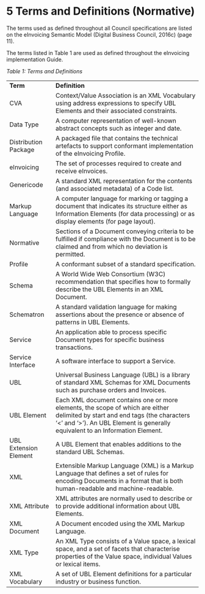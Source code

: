 # 5 Terms and Definitions (Normative)

The terms used as defined throughout all Council specifications are listed on the eInvoicing Semantic Model (Digital Business Council, 2016c) (page 11).

The terms listed in Table 1 are used as defined throughout the eInvoicing implementation Guide.

*Table 1: Terms and Definitions* 

| | | 
| --- |------- |
**Term** |**Definition**| 
CVA |Context/Value Association is an XML Vocabulary using address expressions to specify UBL Elements and their associated constraints. |
Data Type |A computer representation of well-known abstract concepts such as integer and date. |
Distribution Package |A packaged file that contains the technical artefacts to support conformant implementation of the eInvoicing Profile. |
eInvoicing |The set of processes required to create and receive eInvoices. |
Genericode |A standard XML representation for the contents (and associated metadata) of a Code list. |
Markup Language |A computer language for marking or tagging a document that indicates its structure either as Information Elements (for data processing) or as display elements (for page layout). |
Normative | Sections of a Document conveying criteria to be fulfilled if compliance with the Document is to be claimed and from which no deviation is permitted. |
Profile | A conformant subset of a standard specification. |
Schema | A World Wide Web Consortium (W3C) recommendation that specifies how to formally describe the UBL Elements in an XML Document. |
Schematron |A standard validation language for making assertions about the presence or absence of patterns in UBL Elements. |
Service |An application able to process specific Document types for specific business transactions. |
Service Interface |A software interface to support a Service. |
UBL |Universal Business Language (UBL) is a library of standard XML Schemas for XML Documents such as purchase orders and Invoices. |
UBL Element |Each XML document contains one or more elements, the scope of which are either delimited by start and end tags (the characters ‘<’ and ‘>’). An UBL Element is generally equivalent to an Information Element. |
UBL Extension Element |A UBL Element that enables additions to the standard UBL Schemas. |
XML |Extensible Markup Language (XML) is a Markup Language that defines a set of rules for encoding Documents in a format that is both human-readable and machine-readable. |
XML Attribute |XML attributes are normally used to describe or to provide additional information about UBL Elements. |
XML Document |A Document encoded using the XML Markup Language. |
XML Type |An XML Type consists of a Value space, a lexical space, and a set of facets that characterise properties of the Value space, individual Values or lexical items. |
XML Vocabulary |A set of UBL Element definitions for a particular industry or business function. |


